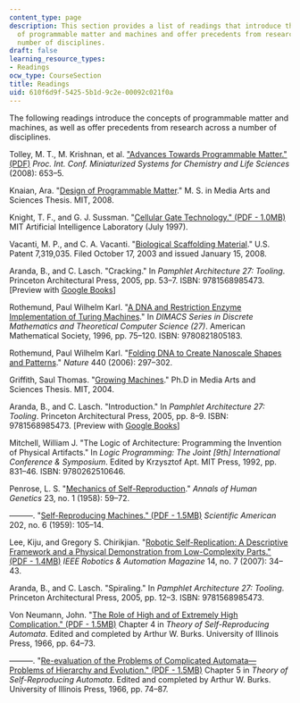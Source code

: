 ```yaml
---
content_type: page
description: This section provides a list of readings that introduce the concepts
  of programmable matter and machines and offer precedents from research across a
  number of disciplines.
draft: false
learning_resource_types:
- Readings
ocw_type: CourseSection
title: Readings
uid: 610f6d9f-5425-5b1d-9c2e-00092c021f0a
---
```

The following readings introduce the concepts of programmable matter and machines, as well as offer precedents from research across a number of disciplines.

Tolley, M. T., M. Krishnan, et al. ["Advances Towards Programmable Matter." (PDF)](http://citeseerx.ist.psu.edu/viewdoc/download?doi=10.1.1.646.669&rep=rep1&type=pdf) *Proc. Int. Conf. Miniaturized Systems for Chemistry and Life Sciences* (2008): 653–5.

Knaian, Ara. "[Design of Programmable Matter](https://dspace.mit.edu/handle/1721.1/42073)." M. S. in Media Arts and Sciences Thesis. MIT, 2008.

Knight, T. F., and G. J. Sussman. "[Cellular Gate Technology." (PDF - 1.0MB)](http://dspace.mit.edu/bitstream/handle/1721.1/29793/CGT.pdf) MIT Artificial Intelligence Laboratory (July 1997).

Vacanti, M. P., and C. A. Vacanti. "[Biological Scaffolding Material](http://www.google.com/patents/US7319035)." U.S. Patent 7,319,035. Filed October 17, 2003 and issued January 15, 2008.

Aranda, B., and C. Lasch. "Cracking." In *Pamphlet Architecture 27: Tooling*. Princeton Architectural Press, 2005, pp. 53–7. ISBN: 9781568985473. \[Preview with [Google Books](http://books.google.com/books?id=MG8xfIe55t0C&pg=PA53#v=onepage)\]

Rothemund, Paul Wilhelm Karl. "[A DNA and Restriction Enzyme Implementation of Turing Machines](https://authors.library.caltech.edu/records/kdq74-kxc73)." In *DIMACS Series in Discrete Mathematics and Theoretical Computer Science (27)*. American Mathematical Society, 1996, pp. 75–120. ISBN: 9780821805183.

Rothemund, Paul Wilhelm Karl. "[Folding DNA to Create Nanoscale Shapes and Patterns](http://dx.doi.org/10.1038/nature04586)." *Nature* 440 (2006): 297–302.

Griffith, Saul Thomas. "[Growing Machines](http://alumni.media.mit.edu/~saul/PhD/)." Ph.D in Media Arts and Sciences Thesis. MIT, 2004.

Aranda, B., and C. Lasch. "Introduction." In *Pamphlet Architecture 27: Tooling*. Princeton Architectural Press, 2005, pp. 8–9. ISBN: 9781568985473. \[Preview with [Google Books](http://books.google.com/books?id=MG8xfIe55t0C&pg=PA8#v=onepage)\]

Mitchell, William J. "The Logic of Architecture: Programming the Invention of Physical Artifacts." In *Logic Programming: The Joint \[9th\] International Conference & Symposium*. Edited by Krzysztof Apt. MIT Press, 1992, pp. 831–46. ISBN: 9780262510646.

Penrose, L. S. "[Mechanics of Self-Reproduction](http://dx.doi.org/10.1111/j.1469-1809.1958.tb01442.x)." *Annals of Human Genetics* 23, no. 1 (1958): 59–72.

———. "[Self-Reproducing Machines." (PDF - 1.5MB)](http://www.cs.jhu.edu/~basu/Papers/penrose1959.pdf) *Scientific American* 202, no. 6 (1959): 105–14.

Lee, Kiju, and Gregory S. Chirikjian. "[Robotic Self-Replication: A Descriptive Framework and a Physical Demonstration from Low-Complexity Parts." (PDF - 1.4MB)](https://rpk.lcsr.jhu.edu/wp-content/uploads/2014/08/K_lee07_a.pdf) *IEEE Robotics & Automation Magazine* 14, no. 7 (2007): 34–43.

Aranda, B., and C. Lasch. "Spiraling." In *Pamphlet Architecture 27: Tooling*. Princeton Architectural Press, 2005, pp. 12–3. ISBN: 9781568985473.

Von Neumann, John. "[The Role of High and of Extremely High Complication." (PDF - 1.5MB)](http://cba.mit.edu/events/03.11.ASE/docs/VonNeumann.pdf) Chapter 4 in *Theory of Self-Reproducing Automata*. Edited and completed by Arthur W. Burks. University of Illinois Press, 1966, pp. 64–73.

———. "[Re-evaluation of the Problems of Complicated Automata—Problems of Hierarchy and Evolution." (PDF - 1.5MB)](http://cba.mit.edu/events/03.11.ASE/docs/VonNeumann.pdf) Chapter 5 in *Theory of Self-Reproducing Automata*. Edited and completed by Arthur W. Burks. University of Illinois Press, 1966, pp. 74–87.